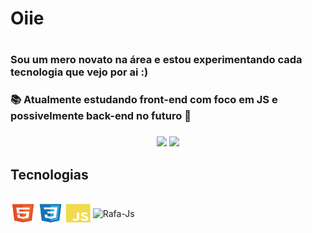 # Oiie <h1>

### Sou um mero novato na área e estou experimentando cada tecnologia que vejo por ai :) <h3>
### 📚 Atualmente estudando front-end com foco em JS e possivelmente back-end no futuro 💛 <h3>

<div align="center">
  <!-- <a href="https://github.com/xjfdzn"> -->
  <img width="45%" src="https://github-readme-stats-srhenry.vercel.app/api?username=xjfdzn&show_icons=true&theme=merko&include_all_commits=true&count_private=true"/>
  <img width="45%" src="https://github-readme-stats-srhenry.vercel.app/api/top-langs/?username=xjfdzn&layout=compact&langs_count=7&theme=merko"/>
</div>

## Tecnologias

  
<div style="display: block"><br>
  <img align="center" alt="Rafa-HTML" height="30" width="40" src="https://raw.githubusercontent.com/devicons/devicon/master/icons/html5/html5-original.svg">
  <img align="center" alt="Rafa-CSS" height="30" width="40" src="https://raw.githubusercontent.com/devicons/devicon/master/icons/css3/css3-original.svg">
  <img align="center" alt="Rafa-Js" height="30" width="40" src="https://raw.githubusercontent.com/devicons/devicon/master/icons/javascript/javascript-plain.svg">
  <img align="center" alt="Rafa-Js" height="30" width="40" src="https://www.vectorlogo.zone/logos/mysql/mysql-ar21.svg">
</div>


